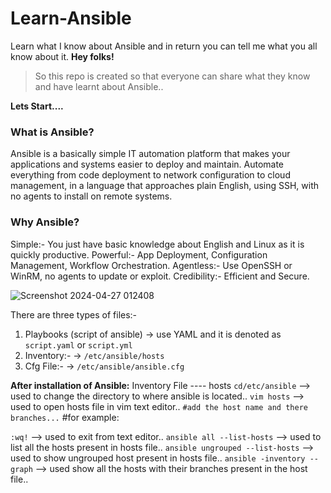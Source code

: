 # Learn-Ansible
Learn what I know about Ansible and in return you can tell me what you all know about it.
**Hey folks!**

> So this repo is created so that everyone can share what they know and have learnt about Ansible.. 

**Lets Start....**

### What is Ansible?
Ansible is a basically simple IT automation platform that makes your applications and systems easier to deploy and maintain. Automate everything from code deployment to network configuration to cloud management, in a language that approaches plain English, using SSH, with no agents to install on remote systems.

### Why Ansible?
Simple:- You just have basic knowledge about English and Linux as it is quickly productive.
Powerful:- App Deployment, Configuration Management, Workflow Orchestration.
Agentless:- Use OpenSSH or WinRM, no agents to update or exploit. 
Credibility:- Efficient and Secure.                                                                              

![Screenshot 2024-04-27 012408](https://github.com/rakshitmalik136/Learn-Ansible/assets/111422125/d384c18f-26d8-4b74-9cec-8ef414e094c6)

There are three types of files:-
1) Playbooks (script of ansible)
-> use YAML and it is denoted as `script.yaml` or `script.yml`
2) Inventory:-
-> `/etc/ansible/hosts`
3) Cfg File:-
-> `/etc/ansible/ansible.cfg`

**After installation of Ansible:**
Inventory File ---- hosts
`cd/etc/ansible` --> used to change the directory to where ansible is located..
`vim hosts` --> used to open hosts file in vim text editor..
`#add the host name and there branches...`
#for example:

`:wq!` --> used to exit from text editor..
`ansible all --list-hosts` --> used to list all the hosts present in hosts file..
`ansible ungrouped --list-hosts` --> used to show ungrouped host present in hosts file..
`ansible -inventory --graph` --> used show all the hosts with their branches present in the host file..
